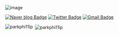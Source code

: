 ![image](https://user-images.githubusercontent.com/121536867/210105611-59e62cad-6359-4b7c-a306-31c0867c98f1.png)


[![Naver blog Badge](https://img.shields.io/badge/-Naver%20blog-brightgreen?style=flat-square&logo=Naver&logoColor=white&link=https://blog.naver.com/wonwone567)](https://blog.naver.com/xxneo)
[![Twitter Badge](https://img.shields.io/badge/Twitter-Profile-informational?style=flat&logo=twitter&logoColor=white&color=1CA2F1)](https://twitter.com/xxxxne0)
[![Gmail Badge](https://img.shields.io/badge/Gmail-d14836?style=flat-square&logo=Gmail&logoColor=white&link=mailto:n00ts@naver.com)](mailto:n00ts@naver.com)

<p><img align="left" src="https://github-readme-stats.vercel.app/api/top-langs?username=parkphi11ip&show_icons=true&locale=en&layout=compact" alt="parkphi11ip" /></p>

<p>&nbsp;<img align="center" src="https://github-readme-stats.vercel.app/api?username=parkphi11ip&show_icons=true&locale=en" alt="parkphi11ip" /></p>
